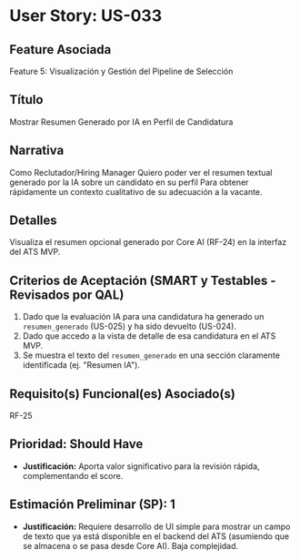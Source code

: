 # User Story: US-033

## Feature Asociada
Feature 5: Visualización y Gestión del Pipeline de Selección

## Título
Mostrar Resumen Generado por IA en Perfil de Candidatura

## Narrativa
Como Reclutador/Hiring Manager
Quiero poder ver el resumen textual generado por la IA sobre un candidato en su perfil
Para obtener rápidamente un contexto cualitativo de su adecuación a la vacante.

## Detalles
Visualiza el resumen opcional generado por Core AI (RF-24) en la interfaz del ATS MVP.

## Criterios de Aceptación (SMART y Testables - Revisados por QAL)
1.  Dado que la evaluación IA para una candidatura ha generado un `resumen_generado` (US-025) y ha sido devuelto (US-024).
2.  Dado que accedo a la vista de detalle de esa candidatura en el ATS MVP.
3.  Se muestra el texto del `resumen_generado` en una sección claramente identificada (ej. "Resumen IA").

## Requisito(s) Funcional(es) Asociado(s)
RF-25

## Prioridad: Should Have
* **Justificación:** Aporta valor significativo para la revisión rápida, complementando el score.

## Estimación Preliminar (SP): 1
* **Justificación:** Requiere desarrollo de UI simple para mostrar un campo de texto que ya está disponible en el backend del ATS (asumiendo que se almacena o se pasa desde Core AI). Baja complejidad.